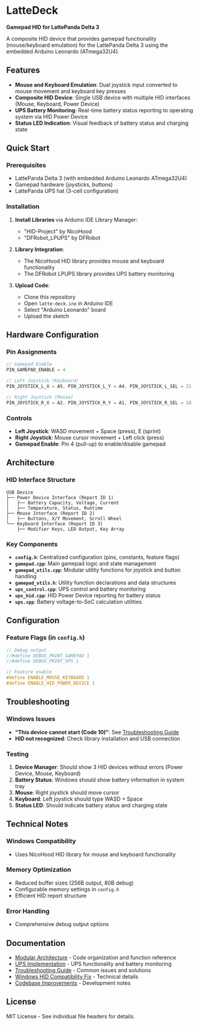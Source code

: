 # LatteDeck
**Gamepad HID for LattePanda Delta 3**

A composite HID device that provides gamepad functionality (mouse/keyboard emulation) for the LattePanda Delta 3 using the embedded Arduino Leonardo (ATmega32U4).

## Features
- **Mouse and Keyboard Emulation**: Dual joystick input converted to mouse movement and keyboard key presses
- **Composite HID Device**: Single USB device with multiple HID interfaces (Mouse, Keyboard, Power Device)
- **UPS Battery Monitoring**: Real-time battery status reporting to operating system via HID Power Device
- **Status LED Indication**: Visual feedback of battery status and charging state

## Quick Start

### Prerequisites
- LattePanda Delta 3 (with embedded Arduino Leonardo ATmega32U4)
- Gamepad hardware (joysticks, buttons)
- LattePanda UPS hat (3-cell configuration)

### Installation
1. **Install Libraries** via Arduino IDE Library Manager:
   - "HID-Project" by NicoHood
   - "DFRobot_LPUPS" by DFRobot

2. **Library Integration**:
   - The NicoHood HID library provides mouse and keyboard functionality
   - The DFRobot LPUPS library provides UPS battery monitoring

3. **Upload Code**:
   - Clone this repository
   - Open `latte-deck.ino` in Arduino IDE
   - Select "Arduino Leonardo" board
   - Upload the sketch

## Hardware Configuration

### Pin Assignments
```cpp
// Gamepad Enable
PIN_GAMEPAD_ENABLE = 4

// Left Joystick (Keyboard)
PIN_JOYSTICK_L_X = A5, PIN_JOYSTICK_L_Y = A4, PIN_JOYSTICK_L_SEL = 21

// Right Joystick (Mouse)  
PIN_JOYSTICK_R_X = A2, PIN_JOYSTICK_R_Y = A1, PIN_JOYSTICK_R_SEL = 18

```

### Controls
- **Left Joystick**: WASD movement + Space (press), E (sprint)
- **Right Joystick**: Mouse cursor movement + Left click (press)
- **Gamepad Enable**: Pin 4 (pull-up) to enable/disable gamepad

## Architecture

### HID Interface Structure
```
USB Device
├── Power Device Interface (Report ID 1)
│   ├── Battery Capacity, Voltage, Current
│   ├── Temperature, Status, Runtime
├── Mouse Interface (Report ID 2)
│   ├── Buttons, X/Y Movement, Scroll Wheel
└── Keyboard Interface (Report ID 3)
    ├── Modifier Keys, LED Output, Key Array
```

### Key Components
- **`config.h`**: Centralized configuration (pins, constants, feature flags)
- **`gamepad.cpp`**: Main gamepad logic and state management
- **`gamepad_utils.cpp`**: Modular utility functions for joystick and button handling
- **`gamepad_utils.h`**: Utility function declarations and data structures
- **`ups_control.cpp`**: UPS control and battery monitoring
- **`ups_hid.cpp`**: HID Power Device reporting for battery status
- **`ups.cpp`**: Battery voltage-to-SoC calculation utilities

## Configuration

### Feature Flags (in `config.h`)
```cpp
// Debug output
//#define DEBUG_PRINT_GAMEPAD 1
//#define DEBUG_PRINT_UPS 1

// Feature enable
#define ENABLE_MOUSE_KEYBOARD 1
#define ENABLE_HID_POWER_DEVICE 1
```

## Troubleshooting

### Windows Issues
- **"This device cannot start (Code 10)"**: See [Troubleshooting Guide](docs/troubleshooting.md)
- **HID not recognized**: Check library installation and USB connection

### Testing
1. **Device Manager**: Should show 3 HID devices without errors (Power Device, Mouse, Keyboard)
2. **Battery Status**: Windows should show battery information in system tray
3. **Mouse**: Right joystick should move cursor
4. **Keyboard**: Left joystick should type WASD + Space
5. **Status LED**: Should indicate battery status and charging state

## Technical Notes

### Windows Compatibility
- Uses NicoHood HID library for mouse and keyboard functionality

### Memory Optimization
- Reduced buffer sizes (256B output, 80B debug)
- Configurable memory settings in `config.h`
- Efficient HID report structure

### Error Handling
- Comprehensive debug output options

## Documentation
- [Modular Architecture](docs/modular_architecture.md) - Code organization and function reference
- [UPS Implementation](docs/ups_implementation.md) - UPS functionality and battery monitoring
- [Troubleshooting Guide](docs/troubleshooting.md) - Common issues and solutions
- [Windows HID Compatibility Fix](docs/windows_hid_compatibility_fix.md) - Technical details
- [Codebase Improvements](docs/codebase_improvements.md) - Development notes

## License
MIT License - See individual file headers for details.